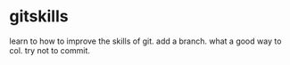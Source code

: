 # gitskills
learn to how to improve the skills of git.
add a branch.
what a good way to col.
try not to commit.
